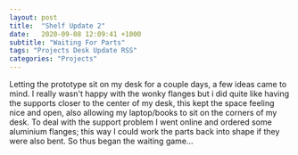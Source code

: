 ```yaml
---
layout: post
title:  "Shelf Update 2"
date:   2020-09-08 12:09:41 +1000
subtitle: "Waiting For Parts"
tags: "Projects Desk Update RSS"
categories: "Projects"
---
```


Letting the prototype sit on my desk for a couple days, a few ideas came to mind. I really wasn't happy with the wonky flanges but i did quite like having the supports closer to the center of my desk, this kept the space feeling nice and open, also allowing my laptop/books to sit on the corners of my desk. To deal with the support problem I went online and ordered some aluminium flanges; this way I could work the parts back into shape if they were also bent. So thus began the waiting game...